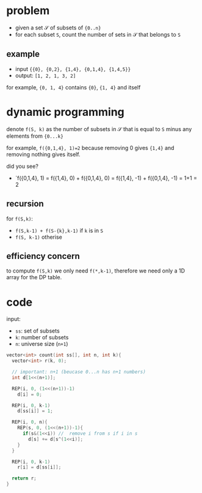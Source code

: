 # problem

- given a set $`\mathcal{S}`$ of subsets of `{0..n}`
- for each subset `S`, count the number of sets in $`\mathcal{S}`$ that belongs to `S`

## example

- input `{{0}, {0,2}, {1,4}, {0,1,4}, {1,4,5}}`
- output: `[1, 2, 1, 3, 2]`

for example, `{0, 1, 4}` contains `{0}`, `{1, 4}` and itself

# dynamic programming

denote `f(S, k)` as the number of subsets in $`\mathcal{S}`$ that is equal to `S` minus any elements from `{0...k}`

for example, `f({0,1,4}, 1)=2` because removing 0 gives `{1,4}` and removing nothing gives itself. 

did you see?

- `f({0,1,4}, 1) = f({1,4}, 0) + f({0,1,4}, 0) = f({1,4}, -1) + f({0,1,4}, -1) = 1+1 = 2

## recursion

for `f(S,k)`:

- `f(S,k-1) + f(S-{k},k-1)` if `k` is in `S`
- `f(S, k-1)` otherise

## efficiency concern

to compute `f(S,k)` we only need `f(*,k-1)`, therefore we need only a 1D array for the DP table.

# code

input: 

- `ss`: set of subsets
- `k`: number of subsets
- `n`: universe size (`n+1`)

```c++
vector<int> count(int ss[], int n, int k){
  vector<int> r(k, 0);

  // important: n+1 (beucase 0...n has n+1 numbers)
  int d[1<<(n+1)];

  REP(i, 0, (1<<(n+1))-1)
    d[i] = 0;

  REP(i, 0, k-1)
    d[ss[i]] = 1;

  REP(i, 0, n){
    REP(s, 0, (1<<(n+1))-1){
      if(s&(1<<i)) //  remove i from s if i in s
        d[s] += d[s^(1<<i)];
    }
  }

  REP(i, 0, k-1)
    r[i] = d[ss[i]];

  return r;
}
```
